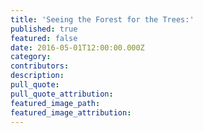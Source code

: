 ```yaml
---
title: 'Seeing the Forest for the Trees:'
published: true
featured: false
date: 2016-05-01T12:00:00.000Z
category:
contributors:
description:
pull_quote:
pull_quote_attribution:
featured_image_path:
featured_image_attribution:
---
```

